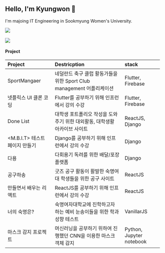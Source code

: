 <!-- ![header](https://capsule-render.vercel.app/api?type=transparent&color=auto&height=300&section=header&text=Kyugnwons%20Archive&fontSize=50)-->


## Hello, I'm Kyungwon 👋

I'm majoing IT Engineering in Sookmyung Women's University.

<!--
**kyungwonS928/kyungwonS928** is a ✨ _special_ ✨ repository because its `README.md` (this file) appears on your GitHub profile.

Here are some ideas to get you started:

- 🔭 I’m currently working on ...
- 🌱 I’m currently learning ...
- 👯 I’m looking to collaborate on ...
- 🤔 I’m looking for help with ...
- 💬 Ask me about ...
- 📫 How to reach me: ...
- 😄 Pronouns: ...
- ⚡ Fun fact: ...
-->
<img src="https://github-readme-stats.vercel.app/api/top-langs/?username=kyungwonS928&layout=compact"><br><br>
<img src="https://github-readme-stats.vercel.app/api?username=kyungwonS928&show_icons=true">

#### Project

|Project|Destricption|stack|
|:----|:-------|:-------|
|SportMangaer|네덜란드 축구 클럽 활동가들을 위한 Sport Club management 어플리케이션|Flutter, Firebase|
|넷플릭스 UI 클론 코딩|Flutter를 공부하기 위해 인프런에서 강의 수강|Flutter, Firebase|
|Done List|대학생 포트폴리오 작성을 도와주기 위한 대외활동, 대학생활 아카이브 사이트|ReactJS, Django|
|<M.B.I.T> 테스트 페이지 만들기|Django를 공부하기 위해 인프런에서 강의 수강|Django|
|다용|다회용기 독려를 위한 배달/포장 플랫폼|Django|
|공구하송|굿즈 공구 활동이 활발한 숙명여대 학생들을 위한 공구 사이트|ReactJS|
|만들면서 배우는 리액트|ReactJS를 공부하기 위해 인프런에서 강의 수강|ReactJS|
|너의 숙명은?|숙명여자대학교에 진학하고자 하는 예비 눈송이들을 위한 학과 성향 테스트|VanillarJS|
|마스크 감지 프로젝트|머신러닝을 공부하기 위하여 진행했던 CNN을 이용한 마스크 객체 감지|Python, Jupyter notebook|


